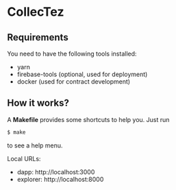 # CollecTez

## Requirements

You need to have the following tools installed:

- yarn
- firebase-tools (optional, used for deployment)
- docker (used for contract development)

## How it works?

A **Makefile** provides some shortcuts to help you. Just run

```bash
$ make
```

to see a help menu.

Local URLs:

- dapp: http://localhost:3000
- explorer: http://localhost:8000
